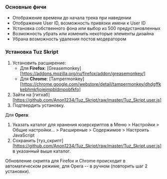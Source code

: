 ### Основные фичи

* Отображение времени до начала трека при наведении
* Отображение User ID, возможность привязки имени к User ID
* Установка собственного фона или выбор из 500 предустановленных
* Возможность убрать или изменить некоторые элементы дизайна
* Убрана возможность удаления постов модератором

### Установка Tuz Skript

1. Установить расширение:
    * Для **Firefox**: [Greasemonkey][https://addons.mozilla.org/ru/firefox/addon/greasemonkey/]
    * Для **Chrome**: [Tampermonkey][https://chrome.google.com/webstore/detail/tampermonkey/dhdgffkkebhmkfjojejmpbldmpobfkfo]
2. Зайти на [гитхаб][https://github.com/Anon1234/Tuz_Skript/raw/master/Tuz_Skript.user.js]
3. Подтвердить установку.

Для **Opera**:
1. Указать каталог для хранения юзерскриптов в Меню \> Настройки \> Общие настройки... \> Расширеные \> Содержимое \> Настроить JavaScript
2. Сохранить [туз_скрипт][https://github.com/Anon1234/Tuz_Skript/raw/master/Tuz_Skript.user.js] в указанный выше каталог.

Обновление скрипта для Firefox и Chrome происходит в автоматическом режиме, для Opera -- в ручном (повторить шаг 2 установки).
